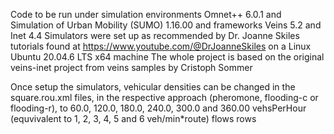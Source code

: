 Code to be run under simulation environments Omnet++ 6.0.1 and Simulation of Urban Mobility (SUMO) 1.16.00 and frameworks Veins 5.2 and Inet 4.4 
Simulators were set up as recommended by Dr. Joanne Skiles tutorials found at https://www.youtube.com/@DrJoanneSkiles on a Linux Ubuntu 20.04.6 LTS x64 machine
The whole project is based on the original veins-inet project from veins samples by Cristoph Sommer 

Once setup the simulators, vehicular densities can be changed in the square.rou.xml files, in the respective approach (pheromone, flooding-c or flooding-r), to 60.0, 120.0, 180.0, 240.0, 300.0 and 360.00 vehsPerHour (equvivalent to 1, 2, 3, 4, 5 and 6 veh/min*route) flows rows
